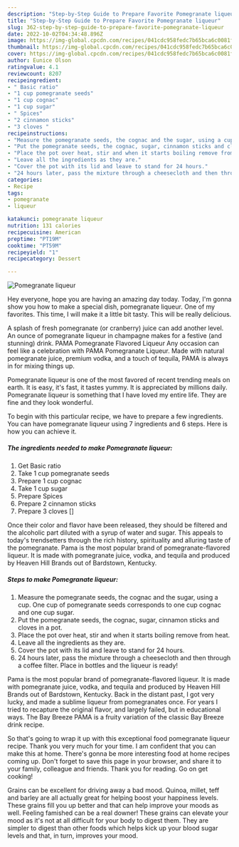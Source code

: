 ```yaml
---
description: "Step-by-Step Guide to Prepare Favorite Pomegranate liqueur"
title: "Step-by-Step Guide to Prepare Favorite Pomegranate liqueur"
slug: 362-step-by-step-guide-to-prepare-favorite-pomegranate-liqueur
date: 2022-10-02T04:34:48.896Z
image: https://img-global.cpcdn.com/recipes/041cdc958fedc7b65bca6c0081f89412/751x532cq70/pomegranate-liqueur-recipe-main-photo.jpg
thumbnail: https://img-global.cpcdn.com/recipes/041cdc958fedc7b65bca6c0081f89412/751x532cq70/pomegranate-liqueur-recipe-main-photo.jpg
cover: https://img-global.cpcdn.com/recipes/041cdc958fedc7b65bca6c0081f89412/751x532cq70/pomegranate-liqueur-recipe-main-photo.jpg
author: Eunice Olson
ratingvalue: 4.1
reviewcount: 8207
recipeingredient:
- " Basic ratio"
- "1 cup pomegranate seeds"
- "1 cup cognac"
- "1 cup sugar"
- " Spices"
- "2 cinnamon sticks"
- "3 cloves "
recipeinstructions:
- "Measure the pomegranate seeds, the cognac and the sugar, using a cup. One cup of pomegranate seeds corresponds to one cup cognac and one cup sugar."
- "Put the pomegranate seeds, the cognac, sugar, cinnamon sticks and cloves in a pot."
- "Place the pot over heat, stir and when it starts boiling remove from heat."
- "Leave all the ingredients as they are."
- "Cover the pot with its lid and leave to stand for 24 hours."
- "24 hours later, pass the mixture through a cheesecloth and then through a coffee filter. Place in bottles and the liqueur is ready!"
categories:
- Recipe
tags:
- pomegranate
- liqueur

katakunci: pomegranate liqueur 
nutrition: 131 calories
recipecuisine: American
preptime: "PT19M"
cooktime: "PT59M"
recipeyield: "1"
recipecategory: Dessert

---
```



![Pomegranate liqueur](https://img-global.cpcdn.com/recipes/041cdc958fedc7b65bca6c0081f89412/751x532cq70/pomegranate-liqueur-recipe-main-photo.jpg)

Hey everyone, hope you are having an amazing day today. Today, I'm gonna show you how to make a special dish, pomegranate liqueur. One of my favorites. This time, I will make it a little bit tasty. This will be really delicious.

A splash of fresh pomegranate (or cranberry) juice can add another level. An ounce of pomegranate liqueur in champagne makes for a festive (and stunning) drink. PAMA Pomegranate Flavored Liqueur Any occasion can feel like a celebration with PAMA Pomegranate Liqueur. Made with natural pomegranate juice, premium vodka, and a touch of tequila, PAMA is always in for mixing things up.

Pomegranate liqueur is one of the most favored of recent trending meals on earth. It is easy, it's fast, it tastes yummy. It is appreciated by millions daily. Pomegranate liqueur is something that I have loved my entire life. They are fine and they look wonderful.


To begin with this particular recipe, we have to prepare a few ingredients. You can have pomegranate liqueur using 7 ingredients and 6 steps. Here is how you can achieve it.

<!--inarticleads1-->

##### The ingredients needed to make Pomegranate liqueur:

1. Get  Basic ratio
1. Take 1 cup pomegranate seeds
1. Prepare 1 cup cognac
1. Take 1 cup sugar
1. Prepare  Spices
1. Prepare 2 cinnamon sticks
1. Prepare 3 cloves []


Once their color and flavor have been released, they should be filtered and the alcoholic part diluted with a syrup of water and sugar. This appeals to today&#39;s trendsetters through the rich history, spirituality and alluring taste of the pomegranate. Pama is the most popular brand of pomegranate-flavored liqueur. It is made with pomegranate juice, vodka, and tequila and produced by Heaven Hill Brands out of Bardstown, Kentucky. 

<!--inarticleads2-->

##### Steps to make Pomegranate liqueur:

1. Measure the pomegranate seeds, the cognac and the sugar, using a cup. One cup of pomegranate seeds corresponds to one cup cognac and one cup sugar.
1. Put the pomegranate seeds, the cognac, sugar, cinnamon sticks and cloves in a pot.
1. Place the pot over heat, stir and when it starts boiling remove from heat.
1. Leave all the ingredients as they are.
1. Cover the pot with its lid and leave to stand for 24 hours.
1. 24 hours later, pass the mixture through a cheesecloth and then through a coffee filter. Place in bottles and the liqueur is ready!


Pama is the most popular brand of pomegranate-flavored liqueur. It is made with pomegranate juice, vodka, and tequila and produced by Heaven Hill Brands out of Bardstown, Kentucky. Back in the distant past, I got very lucky, and made a sublime liqueur from pomegranates once. For years I tried to recapture the original flavor, and largely failed, but in educational ways. The Bay Breeze PAMA is a fruity variation of the classic Bay Breeze drink recipe. 

So that's going to wrap it up with this exceptional food pomegranate liqueur recipe. Thank you very much for your time. I am confident that you can make this at home. There's gonna be more interesting food at home recipes coming up. Don't forget to save this page in your browser, and share it to your family, colleague and friends. Thank you for reading. Go on get cooking!

Grains can be excellent for driving away a bad mood. Quinoa, millet, teff and barley are all actually great for helping boost your happiness levels. These grains fill you up better and that can help improve your moods as well. Feeling famished can be a real downer! These grains can elevate your mood as it's not at all difficult for your body to digest them. They are simpler to digest than other foods which helps kick up your blood sugar levels and that, in turn, improves your mood.
